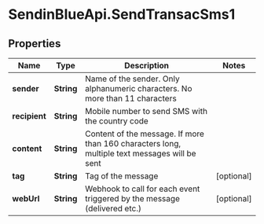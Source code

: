 # SendinBlueApi.SendTransacSms1

## Properties
Name | Type | Description | Notes
------------ | ------------- | ------------- | -------------
**sender** | **String** | Name of the sender. Only alphanumeric characters. No more than 11 characters | 
**recipient** | **String** | Mobile number to send SMS with the country code | 
**content** | **String** | Content of the message. If more than 160 characters long, multiple text messages will be sent | 
**tag** | **String** | Tag of the message | [optional] 
**webUrl** | **String** | Webhook to call for each event triggered by the message (delivered etc.) | [optional] 


